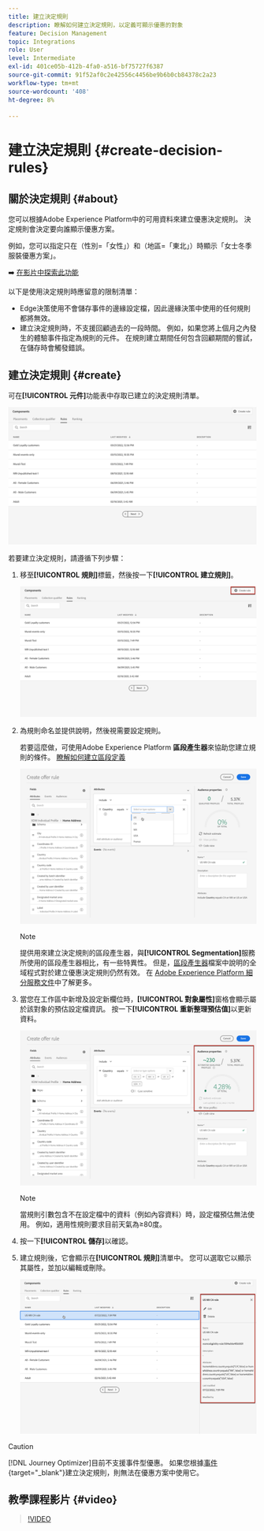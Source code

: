 ```yaml
---
title: 建立決定規則
description: 瞭解如何建立決定規則，以定義可顯示優惠的對象
feature: Decision Management
topic: Integrations
role: User
level: Intermediate
exl-id: 401ce05b-412b-4fa0-a516-bf75727f6387
source-git-commit: 91f52af0c2e42556c4456be9b6b0cb84378c2a23
workflow-type: tm+mt
source-wordcount: '408'
ht-degree: 8%

---
```


# 建立決定規則 {#create-decision-rules}

## 關於決定規則 {#about}

您可以根據Adobe Experience Platform中的可用資料來建立優惠決定規則。 決定規則會決定要向誰顯示優惠方案。

例如，您可以指定只在（性別=「女性」）和（地區=「東北」）時顯示「女士冬季服裝優惠方案」。

➡️ [在影片中探索此功能](#video)

以下是使用決定規則時應留意的限制清單：

* Edge決策使用不會儲存事件的邊緣設定檔，因此邊緣決策中使用的任何規則都將無效。
* 建立決定規則時，不支援回顧過去的一段時間。 例如，如果您將上個月之內發生的體驗事件指定為規則的元件。 在規則建立期間任何包含回顧期間的嘗試，在儲存時會觸發錯誤。
  <!--* Decision requests that use the hub profile will look at the last 100 experience events on the profile to evaluate rules that reference historical experience events.-->

## 建立決定規則 {#create}

可在&#x200B;**[!UICONTROL 元件]**&#x200B;功能表中存取已建立的決定規則清單。

![](../assets/decision_rules_list.png)

若要建立決定規則，請遵循下列步驟：

1. 移至&#x200B;**[!UICONTROL 規則]**&#x200B;標籤，然後按一下&#x200B;**[!UICONTROL 建立規則]**。

   ![](../assets/offers_decision_rule_creation.png)

1. 為規則命名並提供說明，然後視需要設定規則。

   若要這麼做，可使用Adobe Experience Platform **區段產生器**&#x200B;來協助您建立規則的條件。 [瞭解如何建立區段定義](../../audience/creating-a-segment-definition.md)

   <!--In this example, the rule will target customers that have the "Gold" loyalty level.-->

   ![](../assets/offers_decision_rule_creation_segment.png)

   >[!NOTE]
   >
   >提供用來建立決定規則的區段產生器，與&#x200B;**[!UICONTROL Segmentation]**&#x200B;服務所使用的區段產生器相比，有一些特異性。 但是，[區段產生器](../../audience/creating-a-segment-definition.md)檔案中說明的全域程式對於建立優惠決定規則仍然有效。 在 [Adobe Experience Platform 細分服務文件](https://experienceleague.adobe.com/docs/experience-platform/segmentation/ui/segment-builder.html?lang=zh-Hant)中了解更多。

1. 當您在工作區中新增及設定新欄位時，**[!UICONTROL 對象屬性]**&#x200B;窗格會顯示屬於該對象的預估設定檔資訊。 按一下&#x200B;**[!UICONTROL 重新整理預估值]**&#x200B;以更新資料。

   ![](../assets/offers_decision_rule_creation_estimate.png)

   >[!NOTE]
   >
   >當規則引數包含不在設定檔中的資料（例如內容資料）時，設定檔預估無法使用。 例如，適用性規則要求目前天氣為≥80度。

1. 按一下&#x200B;**[!UICONTROL 儲存]**&#x200B;以確認。

1. 建立規則後，它會顯示在&#x200B;**[!UICONTROL 規則]**&#x200B;清單中。 您可以選取它以顯示其屬性，並加以編輯或刪除。

   ![](../assets/rule_created.png)

>[!CAUTION]
>
>[!DNL Journey Optimizer]目前不支援事件型優惠。 如果您根據[事件](https://experienceleague.adobe.com/docs/experience-platform/segmentation/ui/segment-builder.html?lang=zh-Hant#events){target="_blank"}建立決定規則，則無法在優惠方案中使用它。

## 教學課程影片 {#video}

>[!VIDEO](https://video.tv.adobe.com/v/329373?quality=12)
